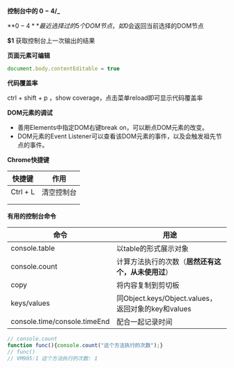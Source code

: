 **控制台中的 $0-4/$_**

**$0-4** 最近选择过的5个DOM节点，如$0会返回当前选择的DOM节点

**$1** 获取控制台上一次输出的结果



**页面元素可编辑**

```js
document.body.contentEditable = true
```



**代码覆盖率**

ctrl  + shift + p ，show coverage，点击菜单reload即可显示代码覆盖率



**DOM元素的调试**

- 善用Elements中指定DOM右键break on，可以断点DOM元素的改变。
- DOM元素的Event Listener可以查看该DOM元素的事件，以及会触发祖先节点的事件。



**Chrome快捷键**

| 快捷键   | 作用       |
| -------- | ---------- |
| Ctrl + L | 清空控制台 |
|          |            |
|          |            |



**有用的控制台命令**

| 命令                         | 用途                                               |
| ---------------------------- | -------------------------------------------------- |
| console.table                | 以table的形式展示对象                              |
| console.count                | 计算方法执行的次数（**居然还有这个，从未使用过**） |
| copy                         | 将内容复制到剪切板                                 |
| keys/values                  | 同Object.keys/Object.values，返回对象的key和values |
| console.time/console.timeEnd | 配合一起记录时间                                   |

```js
// console.count
function func(){console.count("这个方法执行的次数");}
// func()
// VM905:1 这个方法执行的次数: 1
```